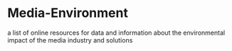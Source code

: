 # Media-Environment
a list of online resources for data and information about the environmental impact of the media industry and solutions
